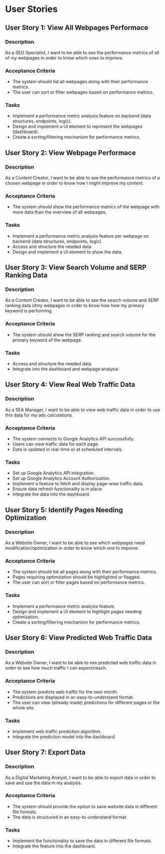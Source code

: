 # User Stories

## User Story 1: View All Webpages Performace

### Description
As a SEO Specialist, I want to be able to see the performance metrics of all of my webpages in order to know which ones to improve.

### Acceptance Criteria
- The system should list all webpages along with their performance metrics.
- The user can sort or filter webpages based on performance metrics.

### Tasks
- Implement a performance metric analysis feature on backend (data structures, endpoints, logic).
- Design and implement a UI element to represent the webpages (dashboard).
- Create a sorting/filtering mechanism for performance metrics.

## User Story 2: View Webpage Performace

### Description
As a Content Creator, I want to be able to see the performance metrics of a chosen webpage in order to know how I might improve my content.

### Acceptance Criteria
- The system should show the performance metrics of the webpage with more data than the overview of all webpages.

### Tasks
- Implement a performance metric analysis feature per webpage on backend (data structures, endpoints, logic).
- Access and structure the needed data
- Design and implement a UI element to show the data.

## User Story 3: View Search Volume and SERP Ranking Data

### Description
As a Content Creator, I want to be able to see the search volume and SERP ranking data ofmy webpages in order to know how how my primary keyword is performing.

### Acceptance Criteria
- The system should show the SERP ranking and search volume for the primary keyword of the webpage.

### Tasks
- Access and structure the needed data
- Integrate into the dashboard and webpage analysis

## User Story 4: View Real Web Traffic Data

### Description
As a SEA Manager, I want to be able to view web traffic data in order to use this data for my ads calculations.

### Acceptance Criteria
- The system connects to Google Analytics API successfully.
- Users can view traffic data for each page.
- Data is updated in real-time or at scheduled intervals.

### Tasks
- Set up Google Analytics API integration.
- Set up Google Analytics Account Authorization.
- Implement a feature to fetch and display page-wise traffic data.
- Ensure data refresh functionality is in place.
- Integrate the data into the dashboard.

## User Story 5: Identify Pages Needing Optimization

### Description
As a Website Owner, I want to be able to see which webpages need modification/optimization in order to know which one to improve.

### Acceptance Criteria
- The system should list all pages along with their performance metrics.
- Pages requiring optimization should be highlighted or flagged.
- The user can sort or filter pages based on performance metrics.

### Tasks
- Implement a performance metric analysis feature.
- Design and implement a UI element to highlight pages needing optimization.
- Create a sorting/filtering mechanism for performance metrics.

## User Story 6: View Predicted Web Traffic Data

### Description
As a Website Owner, I want to be able to see predicted web traffic data in order to see how much traffic I can expect/reach.

### Acceptance Criteria
- The system predicts web traffic for the next month.
- Predictions are displayed in an easy-to-understand format.
- The user can view (already made) predictions for different pages or the whole site.

### Tasks
- Implement web traffic prediction algorithm.
- Integrate the prediction model into the dashboard.

## User Story 7: Export Data

### Description
As a Digital Marketing Analyst, I want to be able to export data in order to save and use the data in my analysis.

### Acceptance Criteria
- The system should provide the option to save website data in different file formats.
- The data is structured in an easy-to-understand format.

### Tasks
- Implement the functionality to save the data in different file formats.
- Integrate the feature into the dashboard.

